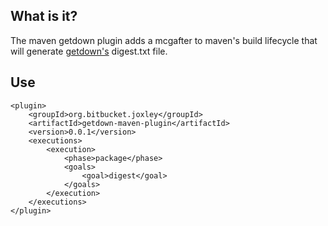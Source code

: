 What is it?
-----------

The maven getdown plugin adds a mcgafter to maven's build lifecycle that will 
generate [getdown's][1] digest.txt file.

Use
---
	<plugin>
		<groupId>org.bitbucket.joxley</groupId>
		<artifactId>getdown-maven-plugin</artifactId>
		<version>0.0.1</version>
		<executions>
			<execution>
				<phase>package</phase>
				<goals>
					<goal>digest</goal>
				</goals>
			</execution>
		</executions>
	</plugin>



  [1]: http://code.google.com/p/getdown/